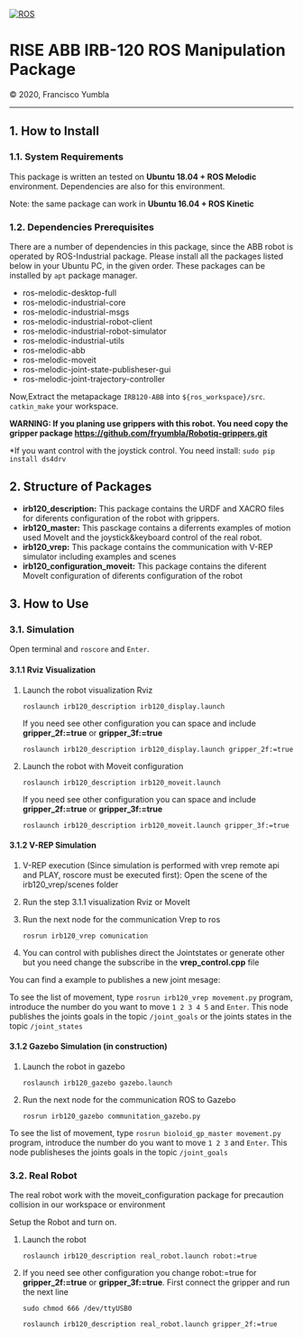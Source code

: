 [![ROS](http://www.ros.org/wp-content/uploads/2013/10/rosorg-logo1.png)](http://www.ros.org/)

<h1 style="border:none"> RISE ABB IRB-120 ROS Manipulation Package </h1>
&copy; 2020, Francisco Yumbla

<hr>

## 1. How to Install

### 1.1. System Requirements

This package is written an tested on **Ubuntu 18.04 + ROS Melodic** environment. Dependencies are also for this environment.

Note: the same package can work in **Ubuntu 16.04 + ROS Kinetic**

### 1.2. Dependencies Prerequisites

There are a number of dependencies in this package, since the ABB robot is operated by ROS-Industrial package. Please install all the packages listed below in your Ubuntu PC, in the given order. These packages can be installed by `apt` package manager.

* ros-melodic-desktop-full
* ros-melodic-industrial-core
* ros-melodic-industrial-msgs
* ros-melodic-industrial-robot-client
* ros-melodic-industrial-robot-simulator
* ros-melodic-industrial-utils
* ros-melodic-abb
* ros-melodic-moveit
* ros-melodic-joint-state-publisheser-gui
* ros-melodic-joint-trajectory-controller

Now,Extract the metapackage `IRB120-ABB` into `${ros_workspace}/src`. `catkin_make` your workspace.

**WARNING: If you planing use grippers with this robot. You need copy the gripper package https://github.com/fryumbla/Robotiq-grippers.git**

*If you want control with the joystick control. You need install: `sudo pip install ds4drv`


## 2. Structure of Packages

* **irb120_description:** This package contains the URDF and XACRO files for diferents configuration of the robot with grippers.
* **irb120_master:** This pasckage contains a diferrents examples of motion used MoveIt and the joystick&keyboard control of the real robot.
* **irb120_vrep:** This package contains the communication with V-REP simulator including examples and scenes
* **irb120_configuration_moveit:** This package contains the diferent MoveIt configuration of diferents configuration of the robot

## 3. How to Use

### 3.1. Simulation

Open terminal and `roscore` and `Enter`. 

#### 3.1.1 Rviz Visualization

1. Launch the robot visualization Rviz
   ```
   roslaunch irb120_description irb120_display.launch
   ```
   If you need see other configuration you can space and include **gripper_2f:=true** or **gripper_3f:=true**
   ```
   roslaunch irb120_description irb120_display.launch gripper_2f:=true
   ```

2. Launch the robot with Moveit configuration
   ```
   roslaunch irb120_description irb120_moveit.launch
   ```
   If you need see other configuration you can space and include **gripper_2f:=true** or **gripper_3f:=true**
   ```
   roslaunch irb120_description irb120_moveit.launch gripper_3f:=true
   ```

#### 3.1.2 V-REP Simulation

1. V-REP execution (Since simulation is performed with vrep remote api and PLAY, roscore must be executed first): Open the scene of the irb120_vrep/scenes folder 


2. Run the step 3.1.1 visualization Rviz or MoveIt

3. Run the next node for the communication Vrep to ros
   ```
   rosrun irb120_vrep comunication
   ```
4. You can control with publishes direct the Jointstates or generate other but you need change the subscribe in the **vrep_control.cpp** file

You can find a example to publishes a new joint mesage:

To see the list of movement, type `rosrun irb120_vrep movement.py` program, introduce the number do you want to move `1 2 3 4 5` and `Enter`.
This node publishes the joints goals in the topic `/joint_goals` or the joints states in the topic `/joint_states`

#### 3.1.2 Gazebo Simulation (in construction)

1. Launch the robot in gazebo
   ```
   roslaunch irb120_gazebo gazebo.launch

   ```

2. Run the next node for the communication ROS to Gazebo
   ```
   rosrun irb120_gazebo communitation_gazebo.py 
   ```
To see the list of movement, type `rosrun bioloid_gp_master movement.py` program, introduce the number do you want to move `1 2 3` and `Enter`.
This node publisheses the joints goals in the topic `/joint_goals`

### 3.2. Real Robot

The real robot work with the moveit_configuration package for precaution collision in our workspace or environment

Setup the Robot and turn on. 

1. Launch the robot
   ```
   roslaunch irb120_description real_robot.launch robot:=true
   ```

2. If you need see other configuration you change robot:=true for **gripper_2f:=true** or **gripper_3f:=true**. First connect the gripper and run the next line
  
   ```
   sudo chmod 666 /dev/ttyUSB0

   roslaunch irb120_description real_robot.launch gripper_2f:=true
   ```



<!-- moveit

    para crear uno nuevo moveit se debe anadir 
    config folder
    joint_names.yaml
    
    se debe copiar moveit_planing_execution.launch  cambiando con la carpeta moveit correspondiente

    se debe cambiar en 
    ros_controlllers.yaml

    controller_list:
  - name: irb_120_controller
    action_ns: follow_joint_trajectory
    default: True
    type: FollowJointTrajectory
    joints:
      - joint_1
      - joint_2
      - joint_3
      - joint_4
      - joint_5
      - joint_6

    por

    controller_list:
  - name: ""
    action_ns: joint_trajectory_action
    default: True
    type: FollowJointTrajectory
    joints:
      - joint_1
      - joint_2
      - joint_3
      - joint_4
      - joint_5
      - joint_6
